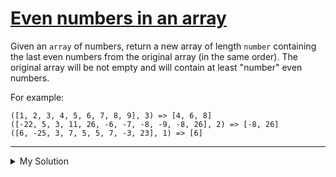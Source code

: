 # [Even numbers in an array](https://www.codewars.com/kata/5a431c0de1ce0ec33a00000c)

Given an `array` of numbers, return a new array of length `number` containing the last even numbers from the original array (in the same order). The original array will be not empty and will contain at least "number" even numbers.

For example:

    ([1, 2, 3, 4, 5, 6, 7, 8, 9], 3) => [4, 6, 8]
    ([-22, 5, 3, 11, 26, -6, -7, -8, -9, -8, 26], 2) => [-8, 26]
    ([6, -25, 3, 7, 5, 5, 7, -3, 23], 1) => [6]

---

<details><summary>My Solution</summary>

```js
function evenNumbers(array, number) {
  return array.filter(v => !(v % 2)).slice(-number)
}
```

</details>
